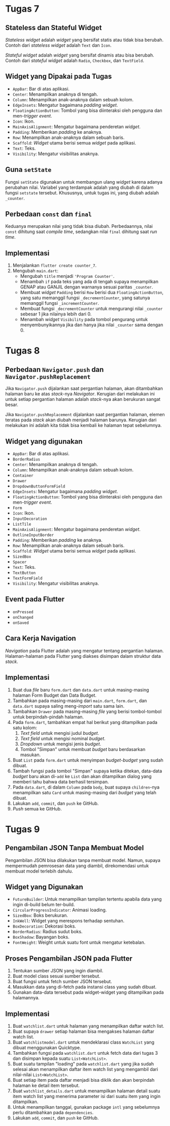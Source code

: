 # Tugas 7

## Stateless dan Stateful Widget

*Stateless widget* adalah *widget* yang bersifat statis atau tidak bisa berubah. Contoh dari *stateless widget* adalah `Text` dan `Icon`.

*Stateful widget* adalah *widget* yang bersifat dinamis atau bisa berubah. Contoh dari *stateful widget* adalah `Radio`, `Checkbox`, dan `TextField`.

## Widget yang Dipakai pada Tugas

- `AppBar`: Bar di atas aplikasi.
- `Center`: Menampilkan anaknya di tengah.
- `Column`: Menampilkan anak-anaknya dalam sebuah kolom.
- `EdgeInsets`: Mengatur bagaimana *padding* *widget*.
- `FloatingActionButton`: Tombol yang bisa diinteraksi oleh pengguna dan men-*trigger* *event*.
- `Icon`: Ikon.
- `MainAxisAlignment`: Mengatur bagaimana penderetan *widget*.
- `Padding`: Memberikan *padding* ke anaknya.
- `Row`: Menampilkan anak-anaknya dalam sebuah baris.
- `Scaffold`: *Widget* utama berisi semua *widget* pada aplikasi.
- `Text`: Teks.
- `Visibility`: Mengatur visibilitas anaknya.

## Guna `setState`

Fungsi `setState` digunakan untuk membangun ulang *widget* karena adanya perubahan nilai. Variabel yang terdampak adalah yang diubah di dalam fungsi `setstate` tersebut. Khususnya, untuk tugas ini, yang diubah adalah `_counter`.

## Perbedaan `const` dan `final`

Keduanya merupakan nilai yang tidak bisa diubah. Perbedaannya, nilai `const` dihitung saat *compile time*, sedangkan nilai `final` dihitung saat *run time*.

## Implementasi

1. Menjalankan `flutter create counter_7`.
2. Mengubah `main.dart`:
    - Mengubah `title` menjadi `'Program Counter'`.
    - Menambah `if` pada teks yang ada di tengah supaya menampilkan GENAP atau GANJIL dengan warnanya sesuai paritas `_counter`.
    - Membuat *widget* `Padding` berisi `Row` berisi dua `FloatingActionButton`, yang satu memanggil fungsi `_decrementCounter`, yang satunya memanggil fungsi `_incrementCounter`.
    - Membuat fungsi `_decrementCounter` untuk mengurangi nilai `_counter` sebesar $1$ jika nilainya lebih dari $0$.
    - Menambah *widget* `Visibility` pada tombol pengurang untuk menyembunyikannya jika dan hanya jika nilai `_counter` sama dengan $0$.

# Tugas 8

## Perbedaan `Navigator.push` dan `Navigator.pushReplacement`

Jika `Navigator.push` dijalankan saat pergantian halaman, akan ditambahkan halaman baru ke atas *stack*-nya *Navigator*. Kerugian dari melakukan ini untuk setiap pergantian halaman adalah *stack*-nya akan berukuran sangat besar.

Jika `Navigator.pushReplacement` dijalankan saat pergantian halaman, elemen teratas pada *stack* akan diubah menjadi halaman barunya. Kerugian dari melakukan ini adalah kita tidak bisa kembali ke halaman tepat sebelumnya.

## Widget yang digunakan

- `AppBar`: Bar di atas aplikasi.
- `BorderRadius`
- `Center`: Menampilkan anaknya di tengah.
- `Column`: Menampilkan anak-anaknya dalam sebuah kolom.
- `Container`
- `Drawer`
- `DropdownButtonFormField`
- `EdgeInsets`: Mengatur bagaimana *padding* *widget*.
- `FloatingActionButton`: Tombol yang bisa diinteraksi oleh pengguna dan men-*trigger* *event*.
- `Form`
- `Icon`: Ikon.
- `InputDecoration`
- `ListTile`
- `MainAxisAlignment`: Mengatur bagaimana penderetan *widget*.
- `OutlineInputBorder`
- `Padding`: Memberikan *padding* ke anaknya.
- `Row`: Menampilkan anak-anaknya dalam sebuah baris.
- `Scaffold`: *Widget* utama berisi semua *widget* pada aplikasi.
- `SizedBox`
- `Spacer`
- `Text`: Teks.
- `TextButton`
- `TextFormField`
- `Visibility`: Mengatur visibilitas anaknya.

## Event pada Flutter

- `onPressed`
- `onChanged`
- `onSaved`

## Cara Kerja Navigation

*Navigation* pada Flutter adalah yang mengatur tentang pergantian halaman. Halaman-halaman pada Flutter yang diakses disimpan dalam struktur data *stack*.

## Implementasi

1. Buat dua *file* baru `form.dart` dan `data.dart` untuk masing-masing halaman Form Budget dan Data Budget.
2. Tambahkan pada masing-masing dari `main.dart`, `form.dart`, dan `data.dart` supaya saling meng-*import* satu sama lain.
3. Tambahkan `Drawer` pada masing-masing *file* yang berisi tombol-tombol untuk berpindah-pindah halaman.
4. Pada `form.dart`, tambahkan empat hal berikut yang ditampilkan pada satu kolom:
    1. *Text field* untuk mengisi judul *budget*.
    2. *Text field* untuk mengisi nominal *budget*.
    3. *Dropdown* untuk mengisi jenis *budget*.
    4. Tombol "Simpan" untuk membuat *budget* baru berdasarkan masukan.
5. Buat `List` pada `form.dart` untuk menyimpan *budget*-*budget* yang sudah dibuat.
6. Tambah fungsi pada tombol "Simpan" supaya ketika ditekan, data-data *budget* baru akan di-`add` ke `List` dan akan ditampilkan dialog yang memberi tahu bahwa data berhasil tersimpan.
7. Pada `data.dart`, di dalam `Column` pada `body`, buat supaya `children`-nya menampilkan satu `Card` untuk masing-masing dari *budget* yang telah dibuat.
8. Lakukan `add`, `commit`, dan `push` ke GitHub.
3. *Push* semua ke GitHub.

# Tugas 9

## Pengambilan JSON Tanpa Membuat Model

Pengambilan JSON bisa dilakukan tanpa membuat model. Namun, supaya mempermudah pemrosesan data yang diambil, direkomendasi untuk membuat model terlebih dahulu.

## Widget yang Digunakan

- `FutureBuilder`: Untuk menampilkan tampilan tertentu apabila data yang ingin di-build belum ter-build.
- `CircularProgressIndicator`: Animasi loading.
- `SizedBox`: Boks berukuran.
- `InkWell`: Widget yang merespons terhadap sentuhan.
- `BoxDecoration`: Dekorasi boks.
- `BorderRadius`: Radius sudut boks.
- `BoxShadow`: Bayangan boks.
- `FontWeight`: Weight untuk suatu font untuk mengatur ketebalan.

## Proses Pengambilan JSON pada Flutter

1. Tentukan sumber JSON yang ingin diambil.
2. Buat model class sesuai sumber tersebut.
3. Buat fungsi untuk fetch sumber JSON tersebut.
4. Masukkan data yang di-fetch pada instansi class yang sudah dibuat.
5. Gunakan data-data tersebut pada widget-widget yang ditampilkan pada halamannya.

## Implementasi

1. Buat `watchlist.dart` untuk halaman yang menampilkan daftar watch list.
2. Buat supaya `drawer` setiap halaman bisa mengakses halaman daftar watch list.
3. Buat `watchlistmodel.dart` untuk mendeklarasi class `WatchList` yang dibuat menggunakan Quicktype.
4. Tambahkan fungsi pada `watchlist.dart` untuk fetch data dari tugas 3 dan disimpan kepada suatu `List<WatchList>`.
5. Buat suatu tampilan "loading" pada `watchlist.dart` yang jika sudah selesai akan menampilkan daftar item watch list yang mengambil dari nilai-nilai `List<WatchList>`.
6. Buat setiap item pada daftar menjadi bisa diklik dan akan berpindah halaman ke detail item tersebut.
7. Buat `watchlist_details.dart` untuk menampilkan halaman detail suatu item watch list yang menerima parameter isi dari suatu item yang ingin ditampilkan.
8. Untuk menampilkan tanggal, gunakan package `intl` yang sebelumnya perlu ditambahkan pada `dependencies`.
9. Lakukan `add`, `commit`, dan `push` ke GitHub.